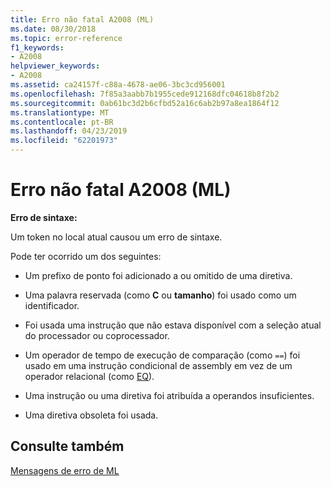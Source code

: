 ```yaml
---
title: Erro não fatal A2008 (ML)
ms.date: 08/30/2018
ms.topic: error-reference
f1_keywords:
- A2008
helpviewer_keywords:
- A2008
ms.assetid: ca24157f-c88a-4678-ae06-3bc3cd956001
ms.openlocfilehash: 7f85a3aabb7b1955cede912168dfc04618b8f2b2
ms.sourcegitcommit: 0ab61bc3d2b6cfbd52a16c6ab2b97a8ea1864f12
ms.translationtype: MT
ms.contentlocale: pt-BR
ms.lasthandoff: 04/23/2019
ms.locfileid: "62201973"
---
```

# <a name="ml-nonfatal-error-a2008"></a>Erro não fatal A2008 (ML)

**Erro de sintaxe:**

Um token no local atual causou um erro de sintaxe.

Pode ter ocorrido um dos seguintes:

- Um prefixo de ponto foi adicionado a ou omitido de uma diretiva.

- Uma palavra reservada (como **C** ou **tamanho**) foi usado como um identificador.

- Foi usada uma instrução que não estava disponível com a seleção atual do processador ou coprocessador.

- Um operador de tempo de execução de comparação (como `==`) foi usado em uma instrução condicional de assembly em vez de um operador relacional (como [EQ](../../assembler/masm/operator-eq.md)).

- Uma instrução ou uma diretiva foi atribuída a operandos insuficientes.

- Uma diretiva obsoleta foi usada.

## <a name="see-also"></a>Consulte também

[Mensagens de erro de ML](../../assembler/masm/ml-error-messages.md)<br/>